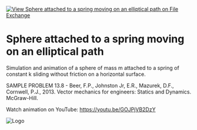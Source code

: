 [![View Sphere attached to a spring moving on an elliptical path on File Exchange](https://www.mathworks.com/matlabcentral/images/matlab-file-exchange.svg)](https://www.mathworks.com/matlabcentral/fileexchange/91590-sphere-attached-to-a-spring-moving-on-an-elliptical-path)
# Sphere attached to a spring moving on an elliptical path
Simulation and animation of a sphere of mass m attached to a spring of constant k sliding without friction on a horizontal surface.

SAMPLE PROBLEM 13.8 - Beer, F.P., Johnston Jr, E.R., Mazurek, D.F., Cornwell, P.J., 2013. Vector mechanics for engineers: Statics and Dynamics. McGraw-Hill.

Watch animation on YouTube: https://youtu.be/GOJPjVB2DzY

![Logo](https://www.mathworks.com/matlabcentral/mlc-downloads/downloads/69087746-eb99-4c1d-96e6-1e2921b999db/55863e7a-1e97-4111-9778-820537b93e71/images/1620136661.png)
